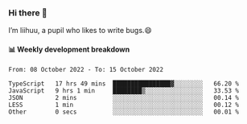 ### Hi there 👋
I’m liihuu, a pupil who likes to write bugs.😄


#### 📊 Weekly development breakdown
<!--START_SECTION:waka-->

```text
From: 08 October 2022 - To: 15 October 2022

TypeScript   17 hrs 49 mins  ████████████████▓░░░░░░░░   66.20 %
JavaScript   9 hrs 1 min     ████████▒░░░░░░░░░░░░░░░░   33.53 %
JSON         2 mins          ░░░░░░░░░░░░░░░░░░░░░░░░░   00.14 %
LESS         1 min           ░░░░░░░░░░░░░░░░░░░░░░░░░   00.12 %
Other        0 secs          ░░░░░░░░░░░░░░░░░░░░░░░░░   00.01 %
```

<!--END_SECTION:waka-->

<!--
**liihuu/liihuu** is a ✨ _special_ ✨ repository because its `README.md` (this file) appears on your GitHub profile.

Here are some ideas to get you started:

- 🔭 I’m currently working on ...
- 🌱 I’m currently learning ...
- 👯 I’m looking to collaborate on ...
- 🤔 I’m looking for help with ...
- 💬 Ask me about ...
- 📫 How to reach me: ...
- 😄 Pronouns: ...
- ⚡ Fun fact: ...
-->
